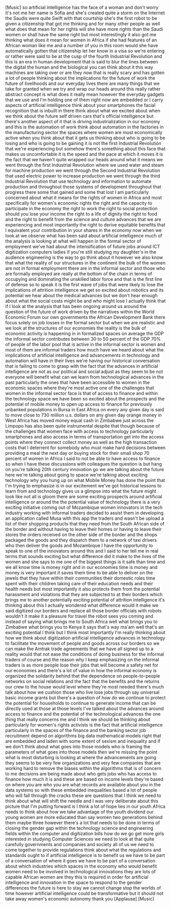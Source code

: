 
[Music]
so artificial intelligence has the face
of a woman and don&#39;t worry it&#39;s not me
her name is Sofia
and she&#39;s created quite a storm on the
Internet the Saudis were quite Swift
with that courtship she&#39;s the first
robot to be given a citizenship that got
me thinking and for many other people as
well what does that mean for her rights
will she have more rights than the Saudi
women or shall have the same right but
most interestingly it also got me
thinking what does it mean for women in
Africa if she had features of an African
woman like me and a number of you in
this room would she have automatically
gotten that citizenship let her know in
a visa so we&#39;re entering or rather were
said to be at the cusp of the fourth
Industrial Revolution and this is an era
in human development that is said to
blur the lines between the digital the
human and the biological you can think
about it this way machines are taking
over or are they now that is really
scary
and has gotten a lot of people thinking
about the implications for the future of
work the future of livelihoods and our
everyday lives there are many things
that we take for granted when we try and
wrap our heads around this really rather
abstract concept is what does it really
mean
however the everyday gadgets that we use
and I&#39;m holding one of them right now
are embedded or I carry aspects of
artificial intelligence think about your
smartphones the facial recognition that
is inbuilt in there think about what we
excited about when we think about the
future self driven cars
that&#39;s official intelligence but there&#39;s
another aspect of it that is driving
industrialization in our economy
and this is the automation of work think
about automation in the factories in the
manufacturing sector the spaces where
women are most economically active when
you think about that it gets us thinking
about who is going to be losing and who
is going to be gaining it is not the
first Industrial Revolution that we&#39;re
experiencing but somehow there&#39;s
something about this face that makes us
uncomfortable it is the speed and the
pace at which it moves it is the fact
that we haven&#39;t quite wrapped our heads
around what it means we went through the
first Industrial Revolution where we
used water and steam for machine
production we went through the Second
Industrial Revolution that used electric
power to increase production we went
through the third Industrial Revolution
that use technology and information to
automate production and throughout those
systems of development throughout that
progress there some that gained and some
that lost I am particularly concerned
about what it means for the rights of
women in Africa and most specifically
for women&#39;s economic rights the right
and the capacity to participate in the
economy the right to work the right to
social protection should you lose your
income the right to a life of dignity
the right to food and the right to
benefit from the science and culture
advances that we are experiencing and
most importantly the right to derive
equitable benefits that I equivalent
your contribution in your shares in the
economy now when we look at we observe
what has been said about artificial
intelligence
much of the analysis is looking at what
will happen in the formal sector of
employment we&#39;ve had about the
intensification of future jobs around
ICT digitization computers ladies if
you&#39;re still studying my daughter&#39;s in
the audience engineering is the way to
go
think about it however we also know that
what the reality of our structures in
the continent the bulk of the women are
not in formal employment there are in
the informal sector and those who are
formally employed are really at the
bottom of the chain in terms of
occupying and dominating the unskilled
labor force and that is the first line
of defense so to speak it is the first
wave of jobs that were likely to lose
the implications of attrition
intelligence we get so excited about
robotics and its potential we hear about
the medical advances but we don&#39;t hear
enough about what the social costs might
be and who might lose I actually think
that if I look at the analysis that has
been ongoing around us around the
question of the future of work driven by
the narratives within the World Economic
Forum our own governments the African
Development Bank there focus solely on
job losses in the formal sector but when
we are realistic and we look at the
structures of our economies the reality
is the bulk of economic activity is
happening in in formalized spaces on
average the GDP the informal sector
contributes between 30 to 50 percent of
the GDP 70% of people of the labor pool
that is active in the informal sector is
women and most of them are informal
traders how much have we heard about
what the implications of artificial
intelligence and advancements in
technology and automation will have in
their lives we&#39;re having
our historical conversation that is
failing to come to grasp with the fact
that the advances in artificial
intelligence are not as our political
and social adjust as they seem to be not
everyone will benefit what can we learn
from technological advances in the past
particularly the ones that have been
accessible to women in the economic
spaces where they&#39;re most active one of
the challenges that women in the
informal sector face is that of access
to finance and within the technology
space we have been so excited about the
prospects and the potential of mobile
money to open up access to finance for
previously unbanked populations in Bursa
in East Africa on every any given day is
said to move close to 730 million u.s.
dollars on any given day orange money in
West Africa has moved money equal cash
in Zimbabwe just across the Limpopo has
also been quite instrumental despite
that though because of the challenges
that women face with access to
technology particularly smartphones and
also access in terms of transportation
get into the access points where they
connect collect money as well as the
high transaction costs that I deterrent
for somebody who must make hard
decisions between providing a meal the
next day or buying stock for their small
shop 70 percent of women in Africa I
said to not be able to have access to
finance so when I have these discussions
with colleagues the question is but hang
on you&#39;re talking 20th century
innovation go we are talking about the
future here we&#39;re talking about going to
space we&#39;re talking about exciting
technology why
you hung up on what Mobile Money has
done the point that I&#39;m trying to
emphasize is in our excitement we&#39;ve got
historical lessons to learn from and
technology gives us a glimpse into what
the future might look like
not all is gloom there are some exciting
prospects around artificial intelligence
or around the the potential value of
technology there is a very exciting
initiative coming out of Mozambique
women innovators in the tech industry
working with informal traders decided to
assist them in developing an application
called Musa with this app the traders
and wasn&#39;t be upload a list of their
shopping products that they need from
the South African side of the border and
without having to leave their homes or
having to leave their stores the orders
received on the other side of the border
and the shops packaged the goods and
they dispatch them to a network of taxi
drivers who then deliver the goods and
Mozambique I have the opportunity to
speak to one of the innovators around
this and I said to her tell me in real
terms that sounds exciting but what
difference did it make to the lives of
the women and she says to me one of the
biggest things is it safe than time and
we all know time is money right and in
our economies time is money and money is
very important it saves them time to be
able to deliver on the jewels that they
have within their communities their
domestic roles time spent with their
children taking care of their education
needs and their health needs but most
importantly it also protects them from
the potential harassment and violations
that they are subjected to at their
borders which brings me to another
potentially exciting potential of
attrition intelligence it&#39;s thinking
about this I actually wondered what
difference would it make
we said digitized our borders and
replace all those border officials with
robots wouldn&#39;t it make it a pleasure
for travel the robot sees you coming and
instead of saying what brings me to
South Africa well what brings you to
Zimbabwe
what brings you to Kenya it says that&#39;s
way ma&#39;am well that&#39;s an exciting
potential I think but I think most
importantly I&#39;m really thinking about
how we think about digitization
artificial intelligence
advances in technology to facilitate the
movement of people and goods across our
borders so we can make the Amtrak trade
agreements that we have all signed up to
a reality would that not ease the
conditions of doing business for the
informal traders of course and the
reason why I keep emphasizing on the
informal traders is as more people lose
their jobs that will become a safety net
for our economies and there&#39;s a lot of
value in how the informal economy is
organized the solidarity behind that the
dependence on people-to-people networks
on social relations and the fact that
the benefits and the returns our crew to
the house would level where they&#39;re most
needed there&#39;s much talk about how we
cushion those who live lose jobs through
say universal basic income grants but
there&#39;s a question of how do we continue
to protect the potential for households
to continue to generate income that can
be directly used at those at those
levels I&#39;ve talked about the advances
around access to finance and the
potential of the technological advances
the one thing that really concerns me
and I think we should be thinking about
particularly for women&#39;s rights
activists
is the fact that artificial intelligence
particularly in the spaces of the
finance and the banking sector job
recruitment depend on algorithms big
data mathematical models right that are
embedded and laden with some extent of
sexism and inequality and if we don&#39;t
think about what goes into those models
who is framing the parameters of what
goes into those models then we&#39;re
missing the point what is most
disturbing is looking at where the
advancements are going they seems to be
very few organizations and very few
companies that are working hard to
remove the biases within the algorithms
that is of concern to me decisions are
being made about who gets jobs who has
access to finance how much it is and
these are based on income levels they&#39;re
based on where you are who you are what
records are available about you in the
data systems
so with these embedded inequalities
based a lot of people who will fall
through the cracks these are questions
that I think we need to think about what
will shift the needle and I was very
deliberate about this picture that I&#39;m
putting forward is I think a lot of hope
lies in our youth Africa needs to think
about how we take advantage of the youth
dividend our young women are more
educated than say women two generations
behind them maybe three however there&#39;s
a lot that needs to be done in terms of
closing the gender gap within the
technology science and engineering
fields within the computer and
digitization bills how do we go get more
girls interested in studying Computer
Sciences we need to look at that quite
carefully governments and companies and
society all of us we need to come
together to provide regulations think
about what the regulations and standards
ought to
if artificial intelligence is to benefit
us we have to be part of a conversation
of where it goes we have to be part of a
conversation about which industries
which spaces in the economy who would
benefit women need to be involved in
technological innovations they are lots
of capable African women are they this
is required in order for artificial
intelligence and innovation in the space
to respond to the gender differences the
future is here to stay we cannot change
stop the worlds of time however
artificial intelligence could be
transformative but it should not take
away women&#39;s economic autonomy thank you
[Applause]
[Music]
